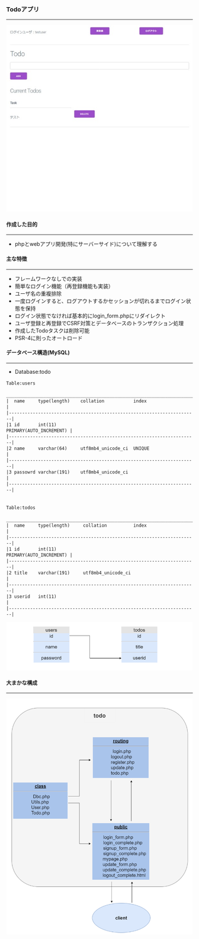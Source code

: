 
### Todoアプリ
---
![todo](./media/todo.jpeg)

#### 作成した目的
---
* phpとwebアプリ開発(特にサーバーサイド)について理解する

#### 主な特徴
---
* フレームワークなしでの実装
* 簡単なログイン機能（再登録機能も実装）
* ユーザ名の重複排除
* 一度ログインすると、ログアウトするかセッションが切れるまでログイン状態を保持
* ログイン状態でなければ基本的にlogin_form.phpにリダイレクト
* ユーザ登録と再登録でCSRF対策とデータベースのトランザクション処理
* 作成したTodoタスクは削除可能
* PSR-4に則ったオートロード

#### データベース構造(MySQL)
---
* Database:todo
```
Table:users
 _______________________________________________________________________
|  name     type(length)    collation           index                   |
|-----------------------------------------------------------------------|
|1 id       int(11)                             PRIMARY(AUTO_INCREMENT) |
|-----------------------------------------------------------------------|
|2 name     varchar(64)     utf8mb4_unicode_ci  UNIQUE                  |
|-----------------------------------------------------------------------|
|3 passowrd varchar(191)    utf8mb4_unicode_ci                          |
|-----------------------------------------------------------------------|


Table:todos
 _______________________________________________________________________
|  name     type(length)     collation          index                   |
|-----------------------------------------------------------------------|
|1 id       int(11)                             PRIMARY(AUTO_INCREMENT) |
|-----------------------------------------------------------------------|
|2 title    varchar(191)     utf8mb4_unicode_ci                         |
|-----------------------------------------------------------------------|
|3 userid   int(11)                                                     |
|-----------------------------------------------------------------------|
```
![database](./media/database.png)


#### 大まかな構成
---
![directory](./media/directory.png)